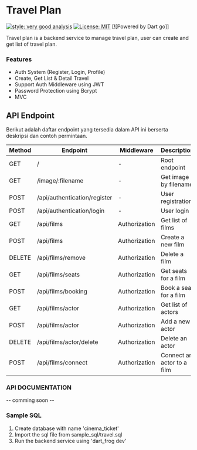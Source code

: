 # Travel Plan

[![style: very good analysis][very_good_analysis_badge]][very_good_analysis_link]
[![License: MIT][license_badge]][license_link]
[![Powered by Dart go]]

Travel plan is a backend service to manage travel plan, user can create and get list of travel plan.

### Features
- Auth System (Register, Login, Profile)
- Create, Get List & Detail Travel
- Support Auth Middleware using JWT
- Password Protection using Bcrypt
- MVC

## API Endpoint
Berikut adalah daftar endpoint yang tersedia dalam API ini berserta deskripsi dan contoh permintaan.

| Method | Endpoint                        | Middleware        | Description                              |
| ------ | ------------------------------- | ----------------- | ---------------------------------------- |
| GET    | /                               | -                 | Root endpoint                            |
| GET    | /image/:filename                | -                 | Get image by filename                    |
| POST   | /api/authentication/register    | -                 | User registration                        |
| POST   | /api/authentication/login       | -                 | User login                               |
| GET    | /api/films                      | Authorization     | Get list of films                        |
| POST   | /api/films                      | Authorization     | Create a new film                        |
| DELETE | /api/films/remove               | Authorization     | Delete a film                            |
| GET    | /api/films/seats                | Authorization     | Get seats for a film                     |
| POST   | /api/films/booking              | Authorization     | Book a seat for a film                   |
| GET    | /api/films/actor                | Authorization     | Get list of actors                       |
| POST   | /api/films/actor                | Authorization     | Add a new actor                          |
| DELETE | /api/films/actor/delete         | Authorization     | Delete an actor                          |
| POST   | /api/films/connect              | Authorization     | Connect an actor to a film               |

### API DOCUMENTATION
-- comming soon --

### Sample SQL
1. Create database with name 'cinema_ticket'
2. Import the sql file from sample_sql/travel.sql
3. Run the backend service using 'dart_frog dev'

[license_badge]: https://img.shields.io/badge/license-MIT-blue.svg
[license_link]: https://opensource.org/licenses/MIT
[very_good_analysis_badge]: https://img.shields.io/badge/style-very_good_analysis-B22C89.svg
[very_good_analysis_link]: https://pub.dev/packages/very_good_analysis
